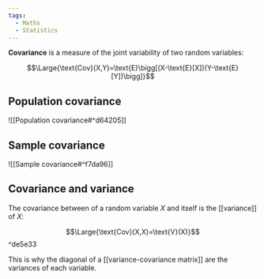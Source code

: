 ```yaml
---
tags:
  - Maths
  - Statistics
---
```

**Covariance** is a measure of the joint variability of two random variables:

$$\Large{\text{Cov}(X,Y)=\text{E}\bigg[(X-\text{E}[X])(Y-\text{E}[Y])\bigg]}$$

## Population covariance

![[Population covariance#^d64205]]

## Sample covariance

![[Sample covariance#^f7da96]]

## Covariance and variance

The covariance between of a random variable $X$ and itself is the [[variance]] of $X$: 
  
$$\Large{\text{Cov}(X,X)=\text{V}(X)}$$ ^de5e33

This is why the diagonal of a [[variance-covariance matrix]] are the variances of each variable.